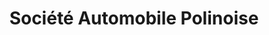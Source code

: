 ---
title: "Société Automobile Polinoise"
url: /poligny/societe-automobile-polinoise/
shop: Autohaus
---
